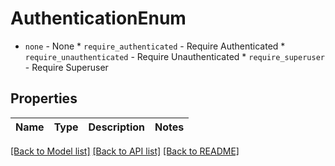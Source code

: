 # AuthenticationEnum

* `none` - None * `require_authenticated` - Require Authenticated * `require_unauthenticated` - Require Unauthenticated * `require_superuser` - Require Superuser

## Properties
Name | Type | Description | Notes
------------ | ------------- | ------------- | -------------

[[Back to Model list]](../README.md#documentation-for-models) [[Back to API list]](../README.md#documentation-for-api-endpoints) [[Back to README]](../README.md)


